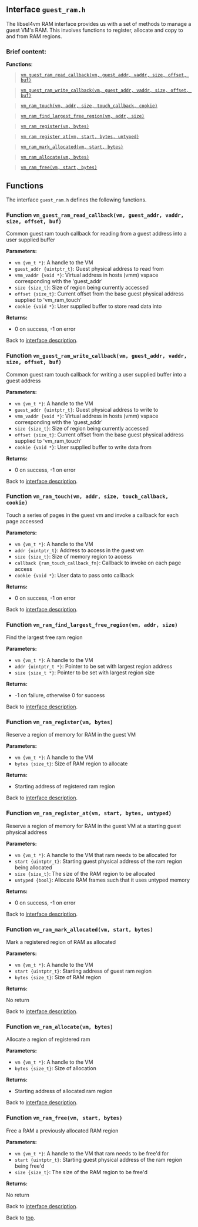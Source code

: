 <!--
     Copyright 2020, Data61, CSIRO (ABN 41 687 119 230)

     SPDX-License-Identifier: CC-BY-SA-4.0
-->

## Interface `guest_ram.h`

The libsel4vm RAM interface provides us with a set of methods to manage a guest VM's RAM. This involves functions
to register, allocate and copy to and from RAM regions.

### Brief content:

**Functions**:

> [`vm_guest_ram_read_callback(vm, guest_addr, vaddr, size, offset, buf)`](#function-vm_guest_ram_read_callbackvm-guest_addr-vaddr-size-offset-buf)

> [`vm_guest_ram_write_callback(vm, guest_addr, vaddr, size, offset, buf)`](#function-vm_guest_ram_write_callbackvm-guest_addr-vaddr-size-offset-buf)

> [`vm_ram_touch(vm, addr, size, touch_callback, cookie)`](#function-vm_ram_touchvm-addr-size-touch_callback-cookie)

> [`vm_ram_find_largest_free_region(vm, addr, size)`](#function-vm_ram_find_largest_free_regionvm-addr-size)

> [`vm_ram_register(vm, bytes)`](#function-vm_ram_registervm-bytes)

> [`vm_ram_register_at(vm, start, bytes, untyped)`](#function-vm_ram_register_atvm-start-bytes-untyped)

> [`vm_ram_mark_allocated(vm, start, bytes)`](#function-vm_ram_mark_allocatedvm-start-bytes)

> [`vm_ram_allocate(vm, bytes)`](#function-vm_ram_allocatevm-bytes)

> [`vm_ram_free(vm, start, bytes)`](#function-vm_ram_freevm-start-bytes)


## Functions

The interface `guest_ram.h` defines the following functions.

### Function `vm_guest_ram_read_callback(vm, guest_addr, vaddr, size, offset, buf)`

Common guest ram touch callback for reading from a guest address into a user supplied buffer

**Parameters:**

- `vm {vm_t *}`: A handle to the VM
- `guest_addr {uintptr_t}`: Guest physical address to read from
- `vmm_vaddr {void *}`: Virtual address in hosts (vmm) vspace corresponding with the 'guest_addr'
- `size {size_t}`: Size of region being currently accessed
- `offset {size_t}`: Current offset from the base guest physical address supplied to 'vm_ram_touch'
- `cookie {void *}`: User supplied buffer to store read data into

**Returns:**

- 0 on success, -1 on error

Back to [interface description](#interface-guest_ramh).

### Function `vm_guest_ram_write_callback(vm, guest_addr, vaddr, size, offset, buf)`

Common guest ram touch callback for writing a user supplied buffer into a guest address

**Parameters:**

- `vm {vm_t *}`: A handle to the VM
- `guest_addr {uintptr_t}`: Guest physical address to write to
- `vmm_vaddr {void *}`: Virtual address in hosts (vmm) vspace corresponding with the 'guest_addr'
- `size {size_t}`: Size of region being currently accessed
- `offset {size_t}`: Current offset from the base guest physical address supplied to 'vm_ram_touch'
- `cookie {void *}`: User supplied buffer to write data from

**Returns:**

- 0 on success, -1 on error

Back to [interface description](#interface-guest_ramh).

### Function `vm_ram_touch(vm, addr, size, touch_callback, cookie)`

Touch a series of pages in the guest vm and invoke a callback for each page accessed

**Parameters:**

- `vm {vm_t *}`: A handle to the VM
- `addr {uintptr_t}`: Address to access in the guest vm
- `size {size_t}`: Size of memory region to access
- `callback {ram_touch_callback_fn}`: Callback to invoke on each page access
- `cookie {void *}`: User data to pass onto callback

**Returns:**

- 0 on success, -1 on error

Back to [interface description](#interface-guest_ramh).

### Function `vm_ram_find_largest_free_region(vm, addr, size)`

Find the largest free ram region

**Parameters:**

- `vm {vm_t *}`: A handle to the VM
- `addr {uintptr_t *}`: Pointer to be set with largest region address
- `size {size_t *}`: Pointer to be set with largest region size

**Returns:**

- -1 on failure, otherwise 0 for success

Back to [interface description](#interface-guest_ramh).

### Function `vm_ram_register(vm, bytes)`

Reserve a region of memory for RAM in the guest VM

**Parameters:**

- `vm {vm_t *}`: A handle to the VM
- `bytes {size_t}`: Size of RAM region to allocate

**Returns:**

- Starting address of registered ram region

Back to [interface description](#interface-guest_ramh).

### Function `vm_ram_register_at(vm, start, bytes, untyped)`

Reserve a region of memory for RAM in the guest VM at a starting guest physical address

**Parameters:**

- `vm {vm_t *}`: A handle to the VM that ram needs to be allocated for
- `start {uintptr_t}`: Starting guest physical address of the ram region being allocated
- `size {size_t}`: The size of the RAM region to be allocated
- `untyped {bool}`: Allocate RAM frames such that it uses untyped memory

**Returns:**

- 0 on success, -1 on error

Back to [interface description](#interface-guest_ramh).

### Function `vm_ram_mark_allocated(vm, start, bytes)`

Mark a registered region of RAM as allocated

**Parameters:**

- `vm {vm_t *}`: A handle to the VM
- `start {uintptr_t}`: Starting address of guest ram region
- `bytes {size_t}`: Size of RAM region

**Returns:**

No return

Back to [interface description](#interface-guest_ramh).

### Function `vm_ram_allocate(vm, bytes)`

Allocate a region of registered ram

**Parameters:**

- `vm {vm_t *}`: A handle to the VM
- `bytes {size_t}`: Size of allocation

**Returns:**

- Starting address of allocated ram region

Back to [interface description](#interface-guest_ramh).

### Function `vm_ram_free(vm, start, bytes)`

Free a RAM a previously allocated RAM region

**Parameters:**

- `vm {vm_t *}`: A handle to the VM that ram needs to be free'd for
- `start {uintptr_t}`: Starting guest physical address of the ram region being free'd
- `size {size_t}`: The size of the RAM region to be free'd

**Returns:**

No return

Back to [interface description](#interface-guest_ramh).


Back to [top](#).


